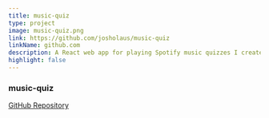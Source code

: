 ```yaml
---
title: music-quiz
type: project
image: music-quiz.png
link: https://github.com/josholaus/music-quiz
linkName: github.com
description: A React web app for playing Spotify music quizzes I created with a friend
highlight: false
---
```


### music-quiz
[GitHub Repository](https://github.com/josholaus/music-quiz)